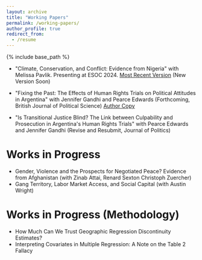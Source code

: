 ```yaml
---
layout: archive
title: "Working Papers"
permalink: /working-papers/
author_profile: true
redirect_from:
  - /resume
---
```


{% include base_path %}

* "Climate, Conservation, and Conflict: Evidence from Nigeria" with Melissa Pavlik. Presenting at ESOC 2024. [Most Recent Version](http://mjpavlik.github.io/files/grasse_pavlik_2024.pdf)
(New Version Soon)

* "Fixing the Past: The Effects of Human Rights Trials on Political Attitudes in Argentina" with Jennifer Gandhi and Pearce Edwards (Forthcoming, British Journal of Political Science) [Author Copy](http:/donaldgrasse.github.io/files/Effects_of_Trials_Transitional_Justice_bjps.pdf) 

* "Is Transitional Justice Blind? The Link between Culpability and Prosecution in Argentina's Human Rights Trials" with Pearce Edwards and Jennifer Gandhi (Revise and Resubmit, Journal of Politics) 

Works in Progress 
======
* Gender, Violence and the Prospects for Negotiated Peace? Evidence from Afghanistan (with Zinab Attai, Renard Sexton Christoph Zuercher)
* Gang Territory, Labor Market Access, and Social Capital (with Austin Wright) 

Works in Progress (Methodology) 
=====
* How Much Can We Trust Geographic Regression Discontinuity Estimates?
* Interpreting Covariates in Multiple Regression: A Note on the Table 2 Fallacy
